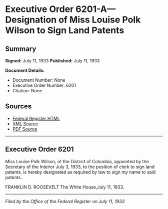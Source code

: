 # Executive Order 6201-A—Designation of Miss Louise Polk Wilson to Sign Land Patents

## Summary

**Signed:** July 11, 1933
**Published:** July 11, 1933

**Document Details:**
- Document Number: None
- Executive Order Number: 6201
- Citation: None

## Sources
- [Federal Register HTML](https://www.presidency.ucsb.edu/documents/executive-order-6201-designation-miss-louise-polk-wilson-sign-land-patents)
- [XML Source](None)
- [PDF Source](None)

---

## Executive Order 6201

Miss Louise Polk Wilson, of the District of Columbia, appointed by the Secretary of the Interior July 3, 1933, to the position of clerk to sign land patents, is hereby designated as required by law to sign my name to said patents.

FRANKLIN D. ROOSEVELT
The White House,July 11, 1933.

---

*Filed by the Office of the Federal Register on July 11, 1933*

